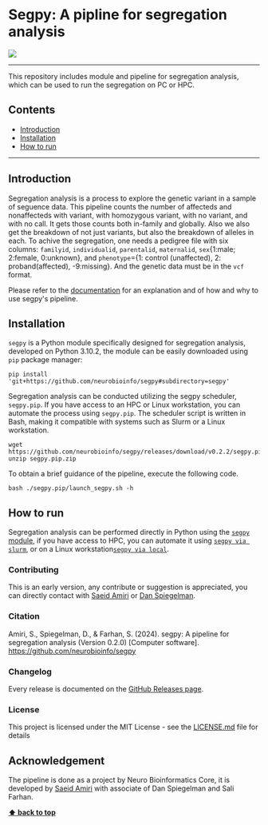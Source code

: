 # Segpy: A pipline for segregation analysis


[![](https://img.shields.io/badge/Documentation-segpy-blue)](https://neurobioinfo.github.io/segpy/site/) 

-------------

This repository includes module and pipeline for segregation analysis, which can be used to run the segregation on PC or HPC. 

## Contents
-  [Introduction](#introduction)
-  [Installation](#installation)
-  [How to run](#how-to-run)

---

## Introduction
Segregation analysis is a process to explore the genetic variant in a sample of seguence data. This pipeline counts the number of affecteds and nonaffecteds with variant, with homozygous variant, with no variant, and with no call. It gets those counts both in-family and globally. Also we also get the breakdown of not just variants, but also the breakdown of alleles in each. To achive the segregation, one needs a pedigree file with six columns: `familyid`, `individualid`, `parentalid`, `maternalid`, `sex`{1:male; 2:female, 0:unknown}, and `phenotype`={1: control (unaffected), 2: proband(affected), -9:missing}. And the genetic data must be in the `vcf` format.

Please refer to the [documentation](https://neurobioinfo.github.io/segpy/site/) for an explanation and of how and why to use segpy's pipeline.

## Installation
`segpy` is a Python module specifically designed for segregation analysis, developed on Python 3.10.2, the module can be easily downloaded using `pip` package manager:  

```
pip install 'git+https://github.com/neurobioinfo/segpy#subdirectory=segpy'
```

Segregation analysis can be conducted utilizing the segpy scheduler, `segpy.pip`. If you have access to an HPC or Linux workstation, you can automate the process using `segpy.pip`. The scheduler script is written in Bash, making it compatible with systems such as Slurm or a Linux workstation.

```
wget https://github.com/neurobioinfo/segpy/releases/download/v0.2.2/segpy.pip.zip
unzip segpy.pip.zip 
```

To obtain a brief guidance of the pipeline, execute the following code.
```
bash ./segpy.pip/launch_segpy.sh -h
```

## How to run
Segregation analysis can be performed directly in Python using the [`segpy` module](https://neurobioinfo.github.io/segpy/site/tutorial/segpy_module), if you have access to HPC, you can automate it using [`segpy via slurm`](https://neurobioinfo.github.io/segpy/site/tutorial/segpy_slurm), 
or on a Linux workstation[`segpy via local`](https://neurobioinfo.github.io/segpy/site/tutorial/segpy_local). 

### Contributing
This is an early version, any contribute or suggestion is appreciated, you can directly contact with [Saeid Amiri](https://github.com/saeidamiri1) or [Dan Spiegelman](https://github.com/danspiegelman).


### Citation
Amiri, S., Spiegelman, D., & Farhan, S. (2024). segpy: A pipeline for segregation analysis (Version 0.2.0) [Computer software]. https://github.com/neurobioinfo/segpy

### Changelog
Every release is documented on the [GitHub Releases page](https://github.com/neurobioinfo/segpy/releases).

### License
This project is licensed under the MIT License - see the [LICENSE.md](https://github.com/neurobioinfo/segpy/blob/main/LICENSE) file for details

## Acknowledgement
The pipeline is done as a project by Neuro Bioinformatics Core, it is developed by [Saeid Amiri](https://github.com/saeidamiri1) with associate of Dan Spiegelman and Sali Farhan. 


**[⬆ back to top](#contents)**
